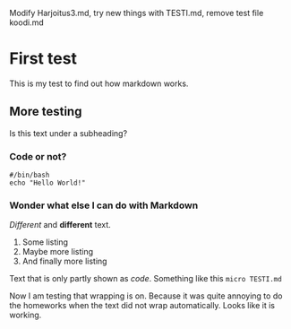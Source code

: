 Modify Harjoitus3.md, try new things with TESTI.md, remove test file koodi.md

# First test

This is my test to find out how markdown works.

## More testing

Is this text under a subheading?

###  Code or not?

	#/bin/bash
	echo "Hello World!"

### Wonder what else I can do with Markdown

*Different* and **different** text.
1) Some listing
2) Maybe more listing
3) And finally more listing

Text that is only partly shown as *code*. Something like this `micro TESTI.md`

Now I am testing that wrapping is on. Because it was quite annoying to do the homeworks when the text did not wrap automatically. Looks like it is working.
